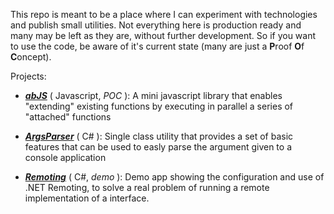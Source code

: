 This repo is meant to be a place where I can experiment with technologies and publish small utilities.
Not everything here is production ready and many may be left as they are, without further development. So if you want to use the code, be aware of it's current state
(many are just a **P**roof **O**f **C**oncept).

Projects:
- **_[abJS](/abJS)_** ( Javascript, *POC* ): A mini javascript library that enables "extending" existing functions by executing in
parallel a series of "attached" functions

- **_[ArgsParser](/ArgsParser)_** ( C# ): Single class utility that provides a set of basic features that can be used to easly parse the
argument given to a console application

- **_[Remoting](/Remoting)_** ( C#, *demo* ): Demo app showing the configuration and use of .NET Remoting, to solve a real
problem of running a remote implementation of a interface.
